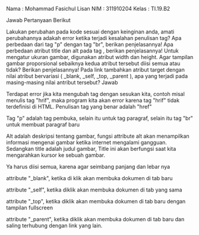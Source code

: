 Nama : Mohammad Fasichul Lisan NIM : 311910204 Kelas : TI.19.B2

Jawab Pertanyaan Berikut

Lakukan perubahan pada kode sesuai dengan keinginan anda, amati perubahannya adakah error ketika terjadi kesalahan penulisan tag?
Apa perbedaan dari tag "p" dengan tag "br", berikan penjelasannya!
Apa perbedaan atribut title dan alt pada tag , berikan penjelasannya!
Untuk mengatur ukuran gambar, digunakan atribut width dan height. Agar tampilan gambar proporsional sebaiknya kedua atribut tersebut diisi semua atau tidak? Berikan penjelasannya!
Pada link tambahkan atribut target dengan nilai atribut bervariasi ( _blank, _self, _top, _parent ), apa yang terjadi pada masing-masing nilai antribut tersebut?
Jawab

Terdapat error jika kita mengubah tag dengan sesukan kita, contoh misal menulis tag "hrif", maka program kita akan error karena tag "hrif" tidak terdefinisi di HTML. Penulisan tag yang benar adalah "href"

Tag "p" adalah tag pembuka, selain itu untuk tag paragraf, selain itu tag "br" untuk membuat paragraf baru

Alt adalah deskripsi tentang gambar, fungsi attribute alt akan menampilkan informasi mengenai gambar ketika internet mengalami gangguan. Sedangkan title adalah judul gambar, Title ini akan berfungsi saat kita mengarahkan kursor ke sebuah gambar.

Ya harus diisi semua, karena agar seimbang panjang dan lebar nya

attribute "_blank", ketika di klik akan membuka dokumen di tab baru

attribute "_self", ketika diklik akan membuka dokumen di tab yang sama

attribute "_top", ketika diklik akan membuka dokumen di tab baru dengan tampilan fullscreen

attribute "_parent", ketika diklik akan membuka dokumen di tab baru dan saling terhubung dengan link yang lain.
